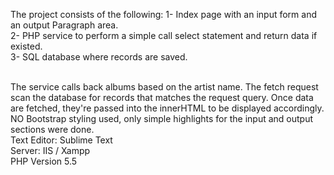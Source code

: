 The project consists of the following:
1- Index page with an input form and an output Paragraph area. <br>
2- PHP service to perform a simple call select statement and return data if existed.<br>
3- SQL database where records are saved.<br><br>

The service calls back albums based on the artist name. The fetch request scan the database for records that matches the request query. Once data are fetched, they're passed into the innerHTML to be displayed accordingly. NO Bootstrap styling used, only simple highlights for the input and output sections were done.
<br>
Text Editor: Sublime Text<br>
Server: IIS / Xampp<br>
PHP Version 5.5<br>
